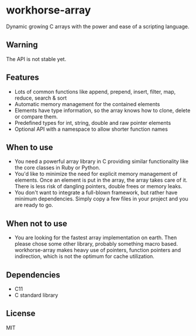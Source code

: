 # workhorse-array

Dynamic growing C arrays with the power and ease of a scripting language.

Warning
-------
The API is not stable yet.

Features
--------
- Lots of common functions like append, prepend, insert, filter, map, reduce, search & sort
- Automatic memory management for the contained elements
- Elements have type information, so the array knows how to clone, delete or compare them.
- Predefined types for int, string, double and raw pointer elements
- Optional API with a namespace to allow shorter function names

When to use
-----------
- You need a powerful array library in C providing similar functionality like the core classes in Ruby or Python.
- You'd like to minimize the need for explicit memory management of elements. Once an element is put in the array,
  the array takes care of it. There is less risk of dangling pointers, double frees or memory leaks.
- You don't want to integrate a full-blown framework, but rather have minimum dependencies. Simply copy a few 
  files in your project and you are ready to go.

When not to use
---------------
- You are looking for the fastest array implementation on earth. Then please chose some other library, probably
  something macro based. workhorse-array makes heavy use of pointers, function pointers and indirection, which is
  not the optimum for cache utilization.

Dependencies
------------
- C11
- C standard library

License
-------
MIT

